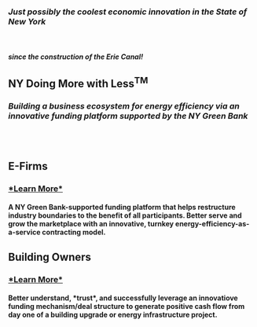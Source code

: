 

<div class="full_page_photo" style="background-image: url(assets/hero.jpg);">
     <div class="container">
          <section class="call_to_action">
               <h3 class="animated fadeInDown skincolored"><i>Just possibly the coolest economic innovation in the State of New York </i>
</h3>
               <br>
               <h4 class="animated fadeInUp"><i> since the construction of the Erie Canal!</i></h4>
          </section>
     </div>
</div>

<div class="main">
        <section>
            <div class="container">

<div class="text-center heroText">


<h1> <b>NY</b> Doing More with Less<sup>TM<sup> </h1>

<h3> <i>Building a business ecosystem for energy efficiency via an innovative funding platform supported by the NY Green Bank </i></h3>



</div>
<br>
<br>

<div class="row">
<div class="col-sm-6">
	<h2 class="text-center blackoverride"> <b>E-Firms</b> </h2>
	<a href="EnergyServiceProviders.html" class="text-center"><h3> *Learn More* </h3></a>

<h4>A NY Green Bank-supported funding platform that helps
 restructure industry boundaries to the benefit of 
 all participants. Better serve and grow the marketplace 
 with an innovative, turnkey energy-efficiency-as-a-service
 contracting model. </h4>

</div>

<div class="col-sm-1"></div>
<div class="col-sm-5">
	<h2 class="text-center blackoverride"> <b>Building Owners </b> </h2>
	<a href="BuildingOwnersandManagers.html" class="text-center"><h3> *Learn More* </h3></a>
<h4> Better understand, *trust*, and successfully
 leverage an innovatiove funding mechanism/deal structure to generate
 positive cash flow from day one of a building
 upgrade or energy infrastructure project.</h4>


</div>
</div>